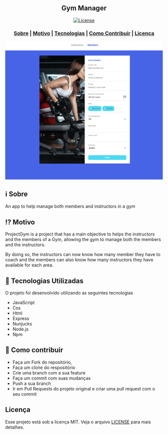 <h2 align="center">
Gym Manager
</h2>



<p align="center">
  <a href="LICENSE" >
<img alt="License" src="https://img.shields.io/badge/license-MIT-%23F8952D">
  </a>
</p>

<h3 align="center">  
  <a href="#information_source-sobre">Sobre</a> |
  <a href="#interrobang-motivo">Motivo</a> | 
  <a href="#rocket-tecnologias-utilizadas">Tecnologias</a> | 
  <a href="#link-como-contribuir">Como Contribuir</a> | 
  <a href="#licença">Licença</a> 
</h3>

<img src="https://github.com/JerielZi/Gym/blob/master/public/Gym_project.png" width="1200">

## :information_source: Sobre

An app to help manage both members and instructors in a gym

## :interrobang: Motivo

<p>ProjectGym is a project that has a main objective to helps the instructors and the members of a Gym, allowing the gym to manage both the members and the instructors.</p>

<p>By doing so, the instructors can now know how many member they have to coach and the members can also know how many instructors they have available for each area.</p>

## :rocket: Tecnologias Utilizadas

O projeto foi desenvolvido utilizando as seguintes tecnologias

- JavaScript
- Css
- Html
- Express
- Nunjucks
- Node.js
- Npm

## :link: Como contribuir

- Faça um Fork do repositório,
- Faça um clone do respositório
- Crie uma branch com a sua feature
- Faça um commit com suas mudanças
- Push a sua branch
- Ir em Pull Requests do projeto original e criar uma pull request com o seu commit

## Licença
Esse projeto está sob a licença MIT. Veja o arquivo [LICENSE](LICENSE) para mais detalhes.
